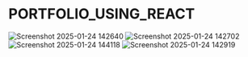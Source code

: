 # PORTFOLIO_USING_REACT

![Screenshot 2025-01-24 142640](https://github.com/user-attachments/assets/7a68c9b4-c398-4e78-a98e-358e290e55cd)
![Screenshot 2025-01-24 142702](https://github.com/user-attachments/assets/a1a159fa-91a3-4491-af47-eda2824e1e55)
![Screenshot 2025-01-24 144118](https://github.com/user-attachments/assets/5dfb8da5-7598-48bd-8eef-fa918b0a9feb)
![Screenshot 2025-01-24 142919](https://github.com/user-attachments/assets/5a3d25c5-d034-4185-9bc8-c62613d37349)
